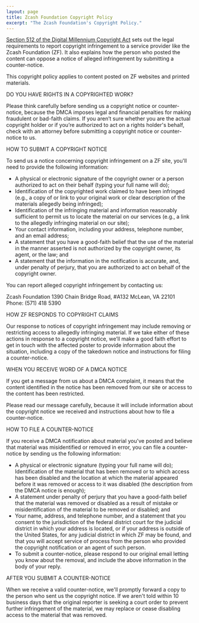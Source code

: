 ```yaml
---
layout: page
title: Zcash Foundation Copyright Policy
excerpt: "The Zcash Foundation's Copyright Policy."
---
```


[Section 512 of the Digital Millennium Copyright Act](https://www.law.cornell.edu/uscode/text/17/512) sets out the legal requirements to report copyright infringement to a service provider like the Zcash Foundation (ZF). It also explains how the person who posted the content can oppose a notice of alleged infringement by submitting a counter-notice.

This copyright policy applies to content posted on ZF websites and printed materials.

DO YOU HAVE RIGHTS IN A COPYRIGHTED WORK?

Please think carefully before sending us a copyright notice or counter-notice, because the DMCA imposes legal and financial penalties for making fraudulent or bad-faith claims. If you aren’t sure whether you are the actual copyright holder or if you’re authorized to act on a rights holder's behalf, check with an attorney before submitting a copyright notice or counter-notice to us.

HOW TO SUBMIT A COPYRIGHT NOTICE

To send us a notice concerning copyright infringement on a ZF site, you'll need to provide the following information:

* A physical or electronic signature of the copyright owner or a person authorized to act on their behalf (typing your full name will do);
* Identification of the copyrighted work claimed to have been infringed (e.g., a copy of or link to your original work or clear description of the materials allegedly being infringed);
* Identification of the infringing material and information reasonably sufficient to permit us to locate the material on our services (e.g., a link to the allegedly infringing material on our site);
* Your contact information, including your address, telephone number, and an email address;
* A statement that you have a good-faith belief that the use of the material in the manner asserted is not authorized by the copyright owner, its agent, or the law; and
* A statement that the information in the notification is accurate, and, under penalty of perjury, that you are authorized to act on behalf of the copyright owner.

You can report alleged copyright infringement by contacting us:

Zcash Foundation
1390 Chain Bridge Road, #A132
McLean, VA 22101
Phone: (571) 418 5390

HOW ZF RESPONDS TO COPYRIGHT CLAIMS

Our response to notices of copyright infringement may include removing or restricting access to allegedly infringing material. If we take either of these actions in response to a copyright notice, we’ll make a good faith effort to get in touch with the affected poster to provide information about the situation, including a copy of the takedown notice and instructions for filing a counter-notice.

WHEN YOU RECEIVE WORD OF A DMCA NOTICE

If you get a message from us about a DMCA complaint, it means that the content identified in the notice has been removed from our site or access to the content has been restricted.

Please read our message carefully, because it will include information about the copyright notice we received and instructions about how to file a counter-notice.

HOW TO FILE A COUNTER-NOTICE

If you receive a DMCA notification about material you've posted and believe that material was misidentified or removed in error, you can file a counter-notice by sending us the following information:

* A physical or electronic signature (typing your full name will do);
Identification of the material that has been removed or to which access has been disabled and the location at which the material appeared before it was removed or access to it was disabled (the description from the DMCA notice is enough);
* A statement under penalty of perjury that you have a good-faith belief that the material was removed or disabled as a result of mistake or misidentification of the material to be removed or disabled; and
* Your name, address, and telephone number, and a statement that you consent to the jurisdiction of the federal district court for the judicial district in which your address is located, or if your address is outside of the United States, for any judicial district in which ZF may be found, and that you will accept service of process from the person who provided the copyright notification or an agent of such person.
* To submit a counter-notice, please respond to our original email letting you know about the removal, and include the above information in the body of your reply.

AFTER YOU SUBMIT A COUNTER-NOTICE

When we receive a valid counter-notice, we'll promptly forward a copy to the person who sent us the copyright notice. If we aren't told within 10 business days that the original reporter is seeking a court order to prevent further infringement of the material, we may replace or cease disabling access to the material that was removed.
